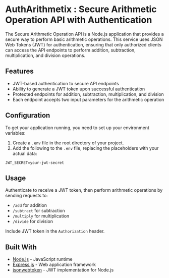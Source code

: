 # AuthArithmetix : Secure Arithmetic Operation API with Authentication

The Secure Arithmetic Operation API is a Node.js application that provides a secure way to perform basic arithmetic operations. This service uses JSON Web Tokens (JWT) for authentication, ensuring that only authorized clients can access the API endpoints to perform addition, subtraction, multiplication, and division operations.

## Features

- JWT-based authentication to secure API endpoints
- Ability to generate a JWT token upon successful authentication
- Protected endpoints for addition, subtraction, multiplication, and division
- Each endpoint accepts two input parameters for the arithmetic operation

## Configuration

To get your application running, you need to set up your environment variables:

1. Create a `.env` file in the root directory of your project.
2. Add the following to the `.env` file, replacing the placeholders with your actual data:

```env
JWT_SECRET=your-jwt-secret
```

## Usage

Authenticate to receive a JWT token, then perform arithmetic operations by sending requests to:

- `/add` for addition
- `/subtract` for subtraction
- `/multiply` for multiplication
- `/divide` for division

Include JWT token in the `Authorization` header.

## Built With

- [Node.js](https://nodejs.org/) - JavaScript runtime
- [Express.js](https://expressjs.com/) - Web application framework
- [jsonwebtoken](https://www.npmjs.com/package/jsonwebtoken) - JWT implementation for Node.js

